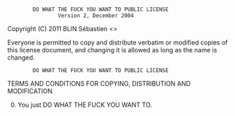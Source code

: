             DO WHAT THE FUCK YOU WANT TO PUBLIC LICENSE
                    Version 2, December 2004

 Copyright (C) 2011 BLIN Sébastien <>

 Everyone is permitted to copy and distribute verbatim or modified
 copies of this license document, and changing it is allowed as long
 as the name is changed.

            DO WHAT THE FUCK YOU WANT TO PUBLIC LICENSE
   TERMS AND CONDITIONS FOR COPYING, DISTRIBUTION AND MODIFICATION

  0. You just DO WHAT THE FUCK YOU WANT TO.

